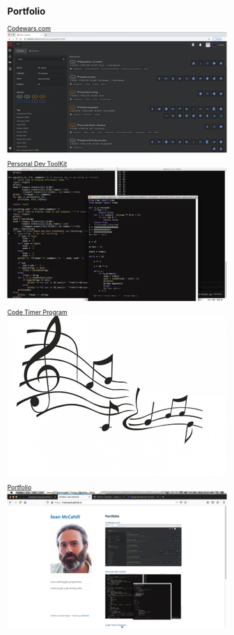 ## Portfolio

[Codewars.com](/codewars_page.md)
<img src="images/codewars kata.png?raw=true"/>

[Personal Dev ToolKit](/toolkit_page.md)
<img src="images/dev_toolz.png?raw=true"/>

[Code Timer Program](/C_translations.md)
<img src="images/jazz notes.jpg?raw=true"/>

[Portfolio](/portfolio_page.md)
<img src="images/portfolio_screen_shot.png?raw=true"/>
